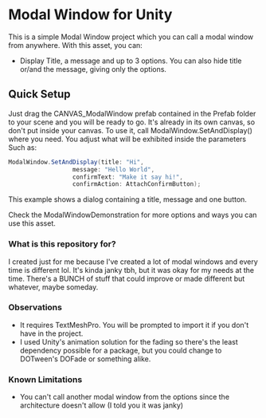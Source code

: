 # Modal Window for Unity #

This is a simple Modal Window project which you can call a modal window from anywhere.
With this asset, you can:
- Display Title, a message and up to 3 options.
You can also hide title or/and the message, giving only the options.

## Quick Setup ##
Just drag the CANVAS_ModalWindow prefab contained in the Prefab folder to your scene and you will be ready to go. It's already in its own canvas, so don't put inside your canvas.
To use it, call ModalWindow.SetAndDisplay() where you need. You adjust what will be exhibited inside the parameters
Such as:
```cs
ModalWindow.SetAndDisplay(title: "Hi",
				  message: "Hello World",
				  confirmText: "Make it say hi!",
				  confirmAction: AttachConfirmButton);
```
This example shows a dialog containing a title, message and one button.

Check the ModalWindowDemonstration for more options and ways you can use this asset.

### What is this repository for? ###

I created just for me because I've created a lot of modal windows and every time is different lol. 
It's kinda janky tbh, but it was okay for my needs at the time. There's a BUNCH of stuff that could improve or made different but whatever, maybe someday.

### Observations ###

- It requires TextMeshPro. You will be prompted to import it if you don't have in the project.
- I used Unity's animation solution for the fading so there's the least dependency possible for a package, but you could change to DOTween's DOFade or something alike.

### Known Limitations ###
- You can't call another modal window from the options since the architecture doesn't allow (I told you it was janky)